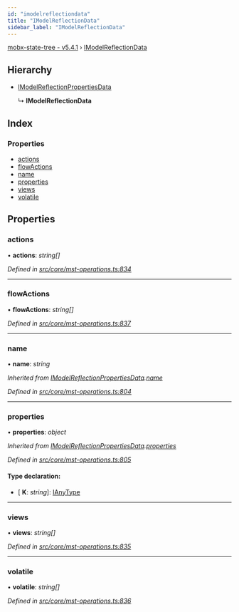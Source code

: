 ```yaml
---
id: "imodelreflectiondata"
title: "IModelReflectionData"
sidebar_label: "IModelReflectionData"
---
```


[mobx-state-tree - v5.4.1](../index.md) › [IModelReflectionData](imodelreflectiondata.md)

## Hierarchy

* [IModelReflectionPropertiesData](imodelreflectionpropertiesdata.md)

  ↳ **IModelReflectionData**

## Index

### Properties

* [actions](imodelreflectiondata.md#actions)
* [flowActions](imodelreflectiondata.md#flowactions)
* [name](imodelreflectiondata.md#name)
* [properties](imodelreflectiondata.md#properties)
* [views](imodelreflectiondata.md#views)
* [volatile](imodelreflectiondata.md#volatile)

## Properties

###  actions

• **actions**: *string[]*

*Defined in [src/core/mst-operations.ts:834](https://github.com/mobxjs/mobx-state-tree/blob/0215cc54/src/core/mst-operations.ts#L834)*

___

###  flowActions

• **flowActions**: *string[]*

*Defined in [src/core/mst-operations.ts:837](https://github.com/mobxjs/mobx-state-tree/blob/0215cc54/src/core/mst-operations.ts#L837)*

___

###  name

• **name**: *string*

*Inherited from [IModelReflectionPropertiesData](imodelreflectionpropertiesdata.md).[name](imodelreflectionpropertiesdata.md#name)*

*Defined in [src/core/mst-operations.ts:804](https://github.com/mobxjs/mobx-state-tree/blob/0215cc54/src/core/mst-operations.ts#L804)*

___

###  properties

• **properties**: *object*

*Inherited from [IModelReflectionPropertiesData](imodelreflectionpropertiesdata.md).[properties](imodelreflectionpropertiesdata.md#properties)*

*Defined in [src/core/mst-operations.ts:805](https://github.com/mobxjs/mobx-state-tree/blob/0215cc54/src/core/mst-operations.ts#L805)*

#### Type declaration:

* \[ **K**: *string*\]: [IAnyType](ianytype.md)

___

###  views

• **views**: *string[]*

*Defined in [src/core/mst-operations.ts:835](https://github.com/mobxjs/mobx-state-tree/blob/0215cc54/src/core/mst-operations.ts#L835)*

___

###  volatile

• **volatile**: *string[]*

*Defined in [src/core/mst-operations.ts:836](https://github.com/mobxjs/mobx-state-tree/blob/0215cc54/src/core/mst-operations.ts#L836)*
